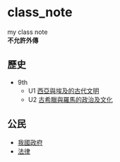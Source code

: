 # class_note
my class note  
**不允許外傳**

## 歷史
- 9th
  - U1 [西亞與埃及的古代文明](https://klhrd.github.io/class_note/history/9th/U1/)
  - U2 [古希臘與羅馬的政治及文化](https://klhrd.github.io/class_note/history/9th/U2/)

## 公民
- [我國政府](https://klhrd.github.io/class_note/civics/government/)
- [法律](https://klhrd.github.io/class_note/civics/laws/)
